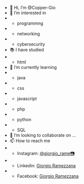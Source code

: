 - 👋 Hi, I’m @Copper-Gio
- 👀 I’m interested in
- - programmng
- - networking
- - cybersecurity
- 📚 I have studied
- - html
- 🌱 I’m currently learning
- - java
- - css
- - javascript
- - php
- - python
- - SQL
- 💞️ I’m looking to collaborate on ...
- 📫 How to reach me
- - Instagram: [@giorgio_rame](https://www.instagram.com/giorgio_rame/)[📷](https://www.instagram.com/giorgio_rame/)
- - Linkedin: [Giorgio Ramezzana](https://www.linkedin.com/in/giorgio-ramezzana-8ba947240/)
- - Facebook: [Giorgio Ramezzana](https://www.facebook.com/giorgio.ramezzana)
<!---
Copper-Gio/Copper-Gio is a ✨ special ✨ repository because its `README.md` (this file) appears on your GitHub profile.
You can click the Preview link to take a look at your changes.
--->
